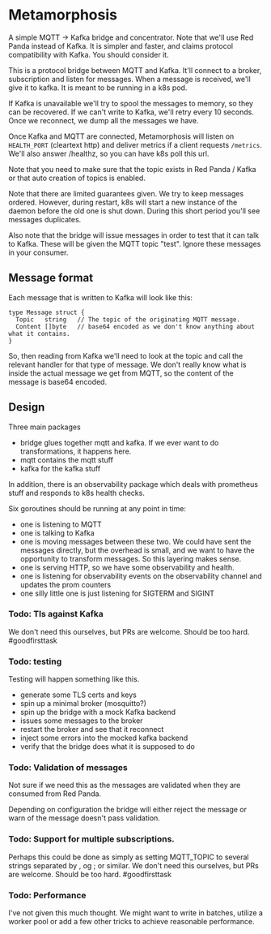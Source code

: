 # Metamorphosis

A simple MQTT -> Kafka bridge and concentrator. Note that we'll use Red Panda instead of Kafka. It is simpler and
faster, and claims protocol compatibility with Kafka. You should consider it.

This is a protocol bridge between MQTT and Kafka. It'll connect to a broker, subscription and listen for messages. When
a message is received, we'll give it to kafka. It is meant to be running in a k8s pod.

If Kafka is unavailable we'll try to spool the messages to memory, so they can be recovered. If we can't write to Kafka,
we'll retry every 10 seconds. Once we reconnect, we dump all the messages we have.

Once Kafka and MQTT are connected, Metamorphosis will listen on `HEALTH_PORT` (cleartext http) and deliver metrics if a
client requests `/metrics`. We'll also answer /healthz, so you can have k8s poll this url.

Note that you need to make sure that the topic exists in Red Panda / Kafka or that auto creation of topics is enabled.

Note that there are limited guarantees given. We try to keep messages ordered. However, during restart, k8s will start a
new instance of the daemon before the old one is shut down. During this short period you'll see messages duplicates.

Also note that the bridge will issue messages in order to test that it can talk to Kafka. These will be given the MQTT
topic "test". Ignore these messages in your consumer.

## Message format

Each message that is written to Kafka will look like this:

```
type Message struct {
  Topic   string   // The topic of the originating MQTT message.
  Content []byte   // base64 encoded as we don't know anything about what it contains.
}
```

So, then reading from Kafka we'll need to look at the topic and call the relevant handler for that type of message. We
don't really know what is inside the actual message we get from MQTT, so the content of the message is base64 encoded.

## Design

Three main packages

* bridge glues together mqtt and kafka. If we ever want to do transformations, it happens here.
* mqtt contains the mqtt stuff
* kafka for the kafka stuff

In addition, there is an observability package which deals with prometheus stuff and responds to k8s health checks.

Six goroutines should be running at any point in time:

* one is listening to MQTT
* one is talking to Kafka
* one is moving messages between these two. We could have sent the messages directly, but the overhead is small, and we
  want to have the opportunity to transform messages. So this layering makes sense.
* one is serving HTTP, so we have some observability and health.
* one is listening for observability events on the observability channel and updates the prom counters
* one silly little one is just listening for SIGTERM and SIGINT

### Todo: Tls against Kafka

We don't need this ourselves, but PRs are welcome. Should be too hard. #goodfirsttask

### Todo: testing

Testing will happen something like this.

- generate some TLS certs and keys
- spin up a minimal broker (mosquitto?)
- spin up the bridge with a mock Kafka backend
- issues some messages to the broker
- restart the broker and see that it reconnect
- inject some errors into the mocked kafka backend
- verify that the bridge does what it is supposed to do

### Todo: Validation of messages

Not sure if we need this as the messages are validated when they are consumed from Red Panda.

Depending on configuration the bridge will either reject the message or warn of the message doesn't pass validation.

### Todo: Support for multiple subscriptions.

Perhaps this could be done as simply as setting MQTT_TOPIC to several strings separated by , og ; or similar. We don't
need this ourselves, but PRs are welcome. Should be too hard. #goodfirsttask

### Todo: Performance

I've not given this much thought. We might want to write in batches, utilize a worker pool or add a few other tricks
to achieve reasonable performance.
